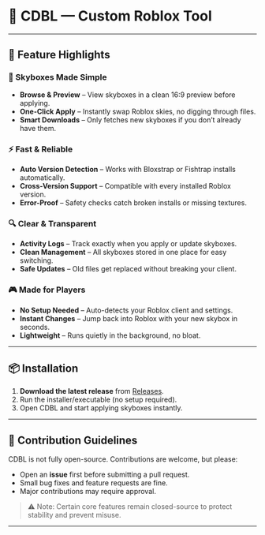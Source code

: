 # 🌌 CDBL — Custom Roblox Tool

---

## 🚀 Feature Highlights

### 🌌 Skyboxes Made Simple
- **Browse & Preview** – View skyboxes in a clean 16:9 preview before applying.  
- **One-Click Apply** – Instantly swap Roblox skies, no digging through files.  
- **Smart Downloads** – Only fetches new skyboxes if you don’t already have them.  

### ⚡ Fast & Reliable
- **Auto Version Detection** – Works with Bloxstrap or Fishtrap installs automatically.  
- **Cross-Version Support** – Compatible with every installed Roblox version.  
- **Error-Proof** – Safety checks catch broken installs or missing textures.  

### 🔍 Clear & Transparent
- **Activity Logs** – Track exactly when you apply or update skyboxes.  
- **Clean Management** – All skyboxes stored in one place for easy switching.  
- **Safe Updates** – Old files get replaced without breaking your client.  

### 🎮 Made for Players
- **No Setup Needed** – Auto-detects your Roblox client and settings.  
- **Instant Changes** – Jump back into Roblox with your new skybox in seconds.  
- **Lightweight** – Runs quietly in the background, no bloat.  

---

## 📦 Installation  

1. **Download the latest release** from [Releases](../../releases).  
2. Run the installer/executable (no setup required).  
3. Open CDBL and start applying skyboxes instantly.  

---

## 🤝 Contribution Guidelines  

CDBL is not fully open-source. Contributions are welcome, but please:  
- Open an **issue** first before submitting a pull request.  
- Small bug fixes and feature requests are fine.  
- Major contributions may require approval.  

> ⚠️ Note: Certain core features remain closed-source to protect stability and prevent misuse.  

---
